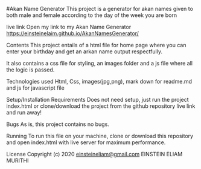 #Akan Name Generator
This project is a generator for akan names given to both male and female according to the day of the week you are born

live link
Open my link to my Akan Name Generator
https://einsteinelaim.github.io/AkanNamesGenerator/

Contents
This project entails of a html file for home page where you can enter your birthday and get an arkan name output respectfully.

It also contains a css file for styling, an images folder and a js file where all the logic is passed.

Technologies used
Html, Css, images(jpg,png), mark down for readme.md and js for javascript file

Setup/Installation Requirements
Does not need setup, just run the project index.html or clone/download the project from the github repository live link and run away!

Bugs
As is, this project contains no bugs.

Running
To run this file on your machine, clone or download this repository and open index.html with live server for maximum performance.

License
Copyright (c) 2020 einsteineliam@gmail.com EINSTEIN ELIAM MURITHI

